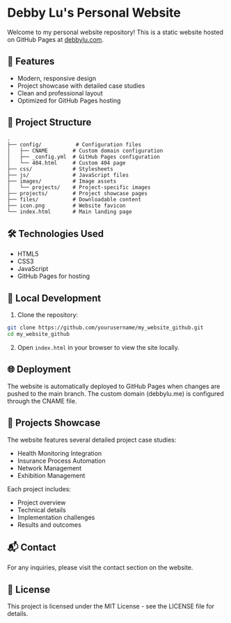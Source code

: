 # Debby Lu's Personal Website

Welcome to my personal website repository! This is a static website hosted on GitHub Pages at [debbylu.com](https://debbylu.com).

## 🚀 Features

- Modern, responsive design
- Project showcase with detailed case studies
- Clean and professional layout
- Optimized for GitHub Pages hosting

## 📁 Project Structure

```
.
├── config/           # Configuration files
│   ├── CNAME        # Custom domain configuration
│   ├── _config.yml  # GitHub Pages configuration
│   └── 404.html     # Custom 404 page
├── css/             # Stylesheets
├── js/              # JavaScript files
├── images/          # Image assets
│   └── projects/    # Project-specific images
├── projects/        # Project showcase pages
├── files/           # Downloadable content
├── icon.png         # Website favicon
└── index.html       # Main landing page
```

## 🛠️ Technologies Used

- HTML5
- CSS3
- JavaScript
- GitHub Pages for hosting

## 🔧 Local Development

1. Clone the repository:
```bash
git clone https://github.com/yourusername/my_website_github.git
cd my_website_github
```

2. Open `index.html` in your browser to view the site locally.

## 🌐 Deployment

The website is automatically deployed to GitHub Pages when changes are pushed to the main branch. The custom domain (debbylu.me) is configured through the CNAME file.

## 📝 Projects Showcase

The website features several detailed project case studies:
- Health Monitoring Integration
- Insurance Process Automation
- Network Management
- Exhibition Management

Each project includes:
- Project overview
- Technical details
- Implementation challenges
- Results and outcomes

## 📬 Contact

For any inquiries, please visit the contact section on the website.

## 📄 License

This project is licensed under the MIT License - see the LICENSE file for details.
